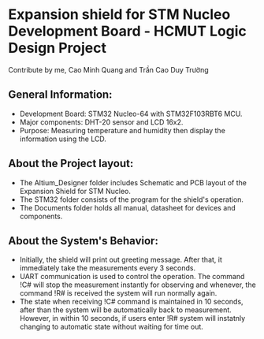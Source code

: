 # Expansion shield for STM Nucleo Development Board - HCMUT Logic Design Project

Contribute by me, Cao Minh Quang and Trần Cao Duy Trường

## General Information:
- Development Board: STM32 Nucleo-64 with STM32F103RBT6 MCU.
- Major components: DHT-20 sensor and LCD 16x2.
- Purpose: Measuring temperature and humidity then display the information using the LCD.

## About the Project layout:
- The Altium_Designer folder includes Schematic and PCB layout of the Expansion Shield for STM Nucleo.
- The STM32 folder consists of the program for the shield's operation.
- The Documents folder holds all manual, datasheet for devices and components.

## About the System's Behavior:
- Initially, the shield will print out greeting message. After that, it immediately take the measurements every 3 seconds.
- UART communication is used to control the operation. The command !C# will stop the measurement instantly for observing and whenever, the command !R# is received the system will run normally again.
- The state when receiving !C# command is maintained in 10 seconds, after than the system will be automatically back to measurement. However, in within 10 seconds, if users enter !R# system will instatnly changing to automatic state without waiting for time out.  
